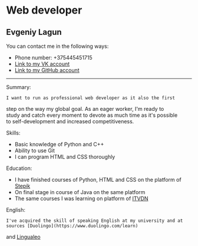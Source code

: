 # Web developer
## Evgeniy Lagun

You can contact me in the following ways:

* Phone number: +375445451715
* [Link to my VK account](https://vk.com/id393664797)
* [Link to my GitHub account](https://github.com/Zheka3001)
***

Summary:

    I want to run as professional web developer as it also the first  
step on the way my global goal. As an eager worker, I'm ready to  
study and catch every moment to devote as much time as it's possible  
to self-development and increased competitiveness.  

Skills:

* Basic knowledge of Python and C++
* Ability to use Git
* I can program HTML and CSS thoroughly

Education:

* I have finished courses of Python, HTML and CSS on the platform of [Stepik](https://stepik.org/catalog)
* On final stage in course of Java on the same platform
* The same courses I was learning on platform of [ITVDN](https://itvdn.com/ru)

English:

    I've acquired the skill of speaking English at my university and at sources [Duolingo](https://www.duolingo.com/learn)
and [Lingualeo](https://lingualeo.com/ru/?utm_source=ga&utm_medium=cpc&utm_campaign=ill0519GArunewu10t1i0&utm_content=genlnk&yagla=48050263&gclid=CjwKCAjw8ZHsBRA6EiwA7hw_sfQEKcuFfd4_A2dQoIRNfSfxal0nfuMnTWg4xAoOlE8V19z5prkuHxoCy_sQAvD_BwE)